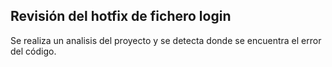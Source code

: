 

## Revisión del hotfix de fichero login

Se realiza un analisis del proyecto y se detecta donde se encuentra el error del código.
